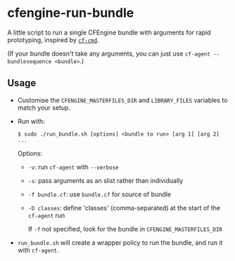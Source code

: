 # cfengine-run-bundle

A little script to run a single CFEngine bundle with arguments for rapid
prototyping, inspired by [`cf-cmd`](http://blog.cf-learn.info/cf-cmd-a-command-line-tool-for-running-cfengi/).

(If your bundle doesn't take any arguments, you can just use
`cf-agent --bundlesequence <bundle>`.)

## Usage

* Customise the `CFENGINE_MASTERFILES_DIR` and `LIBRARY_FILES` variables
  to match your setup.
* Run with:
  ```
  $ sudo ./run_bundle.sh [options] <bundle to run> [arg 1] [arg 2] ...
  ```
  
  Options:
  * `-v`: run `cf-agent` with `--verbose`
  * `-s`: pass arguments as an slist rather than individually
  * `-f bundle.cf`: use `bundle.cf` for source of bundle
  * `-D classes`: define 'classes' (comma-separated) at the start of the `cf-agent` run
  
    If `-f` not specified, look for the bundle in `CFENGINE_MASTERFILES_DIR`
* `run_bundle.sh` will create a wrapper policy to run the bundle, and run it
  with `cf-agent`.
